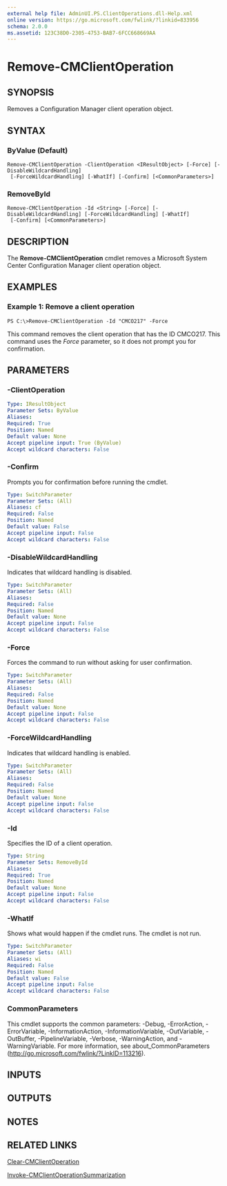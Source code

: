 ```yaml
---
external help file: AdminUI.PS.ClientOperations.dll-Help.xml
online version: https://go.microsoft.com/fwlink/?linkid=833956
schema: 2.0.0
ms.assetid: 123C38D0-2305-4753-BAB7-6FCC668669AA
---
```


# Remove-CMClientOperation

## SYNOPSIS
Removes a Configuration Manager client operation object.

## SYNTAX

### ByValue (Default)
```
Remove-CMClientOperation -ClientOperation <IResultObject> [-Force] [-DisableWildcardHandling]
 [-ForceWildcardHandling] [-WhatIf] [-Confirm] [<CommonParameters>]
```

### RemoveById
```
Remove-CMClientOperation -Id <String> [-Force] [-DisableWildcardHandling] [-ForceWildcardHandling] [-WhatIf]
 [-Confirm] [<CommonParameters>]
```

## DESCRIPTION
The **Remove-CMClientOperation** cmdlet removes a Microsoft System Center Configuration Manager client operation object.

## EXAMPLES

### Example 1: Remove a client operation
```
PS C:\>Remove-CMClientOperation -Id "CMCO217" -Force
```

This command removes the client operation that has the ID CMCO217.
This command uses the *Force* parameter, so it does not prompt you for confirmation.

## PARAMETERS

### -ClientOperation


```yaml
Type: IResultObject
Parameter Sets: ByValue
Aliases: 
Required: True
Position: Named
Default value: None
Accept pipeline input: True (ByValue)
Accept wildcard characters: False
```

### -Confirm
Prompts you for confirmation before running the cmdlet.

```yaml
Type: SwitchParameter
Parameter Sets: (All)
Aliases: cf
Required: False
Position: Named
Default value: False
Accept pipeline input: False
Accept wildcard characters: False
```

### -DisableWildcardHandling
Indicates that wildcard handling is disabled.

```yaml
Type: SwitchParameter
Parameter Sets: (All)
Aliases: 
Required: False
Position: Named
Default value: None
Accept pipeline input: False
Accept wildcard characters: False
```

### -Force
Forces the command to run without asking for user confirmation.

```yaml
Type: SwitchParameter
Parameter Sets: (All)
Aliases: 
Required: False
Position: Named
Default value: None
Accept pipeline input: False
Accept wildcard characters: False
```

### -ForceWildcardHandling
Indicates that wildcard handling is enabled.

```yaml
Type: SwitchParameter
Parameter Sets: (All)
Aliases: 
Required: False
Position: Named
Default value: None
Accept pipeline input: False
Accept wildcard characters: False
```

### -Id
Specifies the ID of a client operation.

```yaml
Type: String
Parameter Sets: RemoveById
Aliases: 
Required: True
Position: Named
Default value: None
Accept pipeline input: False
Accept wildcard characters: False
```

### -WhatIf
Shows what would happen if the cmdlet runs.
The cmdlet is not run.

```yaml
Type: SwitchParameter
Parameter Sets: (All)
Aliases: wi
Required: False
Position: Named
Default value: False
Accept pipeline input: False
Accept wildcard characters: False
```

### CommonParameters
This cmdlet supports the common parameters: -Debug, -ErrorAction, -ErrorVariable, -InformationAction, -InformationVariable, -OutVariable, -OutBuffer, -PipelineVariable, -Verbose, -WarningAction, and -WarningVariable. For more information, see about_CommonParameters (http://go.microsoft.com/fwlink/?LinkID=113216).

## INPUTS

## OUTPUTS

## NOTES

## RELATED LINKS

[Clear-CMClientOperation](./Clear-CMClientOperation.md)

[Invoke-CMClientOperationSummarization](./Invoke-CMClientOperationSummarization.md)


